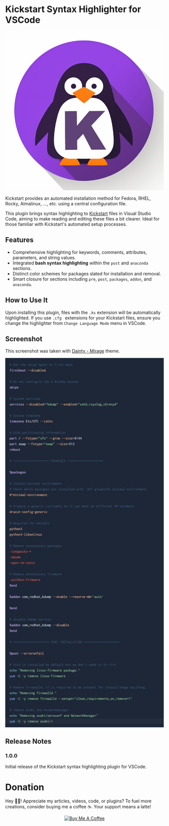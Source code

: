 # Kickstart Syntax Highlighter for VSCode

<center><img src="https://raw.githubusercontent.com/bit2pixel/kickstart-highlighter-for-vscode/main/images/kickstart-logo-large.png"></img></center>

Kickstart provides an automated installation method for Fedora, RHEL, Rocky, Almalinux, ..., etc. using a central configuration file.

This plugin brings syntax highlighting to <a href="https://pykickstart.readthedocs.io/en/latest/kickstart-docs.html">Kickstart</a> files in Visual Studio Code, aiming to make reading and editing these files a bit clearer. Ideal for those familiar with Kickstart's automated setup processes.

## Features

- Comprehensive highlighting for keywords, comments, attributes, parameters, and string values.
- Integrated **bash syntax highlighting** within the `post` and `anaconda` sections.
- Distinct color schemes for packages slated for installation and removal.
- Smart closure for sections including `pre`, `post`, `packages`, `addon`, and `anaconda`.

## How to Use It

Upon installing this plugin, files with the `.ks` extension will be automatically highlighted. If you use `.cfg ` extensions for your Kickstart files, ensure you change the highlighter from `Change Language Mode` menu in VSCode.

## Screenshot

This screenshot was taken with <a href="https://marketplace.visualstudio.com/items?itemName=alexanderte.dainty-vscode">Dainty - Mirage</a> theme.

<img src="https://raw.githubusercontent.com/bit2pixel/kickstart-highlighter-for-vscode/main/images/screenshot.png" width="640"></img>

## Release Notes

### 1.0.0

Initial release of the Kickstart syntax highlighting plugin for VSCode.

# Donation

Hey 🙋‍♂️! Appreciate my articles, videos, code, or plugins? To fuel more creations, consider buying me a coffee ☕️. Your support means a latte!

<center><a href="https://www.buymeacoffee.com/bit2pixel" target="_blank"><img src="https://cdn.buymeacoffee.com/buttons/v2/arial-red.png" alt="Buy Me A Coffee" style="height: 60px !important;width: 217px !important;" ></a></center>
